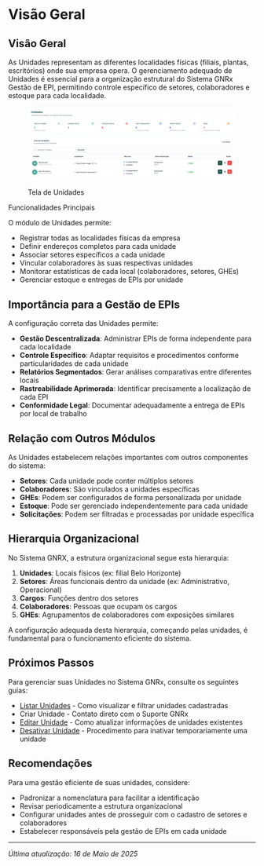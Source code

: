 # Visão Geral

## Visão Geral

As Unidades representam as diferentes localidades físicas (filiais, plantas, escritórios) onde sua empresa opera. O gerenciamento adequado de Unidades é essencial para a organização estrutural do Sistema GNRx Gestão de EPI, permitindo controle específico de setores, colaboradores e estoque para cada localidade.

<figure><img src="../../.gitbook/assets/image (5) (1).png" alt=""><figcaption><p>Tela de Unidades</p></figcaption></figure>

Funcionalidades Principais

O módulo de Unidades permite:

* Registrar todas as localidades físicas da empresa
* Definir endereços completos para cada unidade
* Associar setores específicos a cada unidade
* Vincular colaboradores às suas respectivas unidades
* Monitorar estatísticas de cada local (colaboradores, setores, GHEs)
* Gerenciar estoque e entregas de EPIs por unidade

## Importância para a Gestão de EPIs

A configuração correta das Unidades permite:

* **Gestão Descentralizada**: Administrar EPIs de forma independente para cada localidade
* **Controle Específico**: Adaptar requisitos e procedimentos conforme particularidades de cada unidade
* **Relatórios Segmentados**: Gerar análises comparativas entre diferentes locais
* **Rastreabilidade Aprimorada**: Identificar precisamente a localização de cada EPI
* **Conformidade Legal**: Documentar adequadamente a entrega de EPIs por local de trabalho

## Relação com Outros Módulos

As Unidades estabelecem relações importantes com outros componentes do sistema:

* **Setores**: Cada unidade pode conter múltiplos setores
* **Colaboradores**: São vinculados a unidades específicas
* **GHEs**: Podem ser configurados de forma personalizada por unidade
* **Estoque**: Pode ser gerenciado independentemente para cada unidade
* **Solicitações**: Podem ser filtradas e processadas por unidade específica

## Hierarquia Organizacional

No Sistema GNRX, a estrutura organizacional segue esta hierarquia:

1. **Unidades**: Locais físicos (ex: filial Belo Horizonte)
2. **Setores**: Áreas funcionais dentro da unidade (ex: Administrativo, Operacional)
3. **Cargos**: Funções dentro dos setores
4. **Colaboradores**: Pessoas que ocupam os cargos
5. **GHEs**: Agrupamentos de colaboradores com exposições similares

A configuração adequada desta hierarquia, começando pelas unidades, é fundamental para o funcionamento eficiente do sistema.

## Próximos Passos

Para gerenciar suas Unidades no Sistema GNRx, consulte os seguintes guias:

* [Listar Unidades](listar-unidades.md) - Como visualizar e filtrar unidades cadastradas
* Criar Unidade - Contato direto com o Suporte GNRx
* [Editar Unidade](editar-unidade.md) - Como atualizar informações de unidades existentes
* [Desativar Unidade](desativar-unidade.md) - Procedimento para inativar temporariamente uma unidade

## Recomendações

Para uma gestão eficiente de suas unidades, considere:

* Padronizar a nomenclatura para facilitar a identificação
* Revisar periodicamente a estrutura organizacional
* Configurar unidades antes de prosseguir com o cadastro de setores e colaboradores
* Estabelecer responsáveis pela gestão de EPIs em cada unidade

***

_Última atualização: 16 de Maio de 2025_
